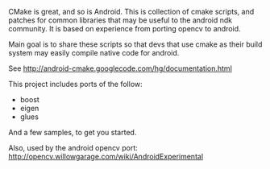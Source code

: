 CMake is great, and so is Android.  This is collection of cmake scripts, and patches for common libraries that may be useful to the android ndk community.  It is based on experience from porting opencv to android.

Main goal is to share these scripts so that devs that use cmake as their build system may easily compile native code for android.

See http://android-cmake.googlecode.com/hg/documentation.html

This project includes ports of the follow:
  * boost
  * eigen
  * glues

And a few samples, to get you started.

Also, used by the android opencv port: http://opencv.willowgarage.com/wiki/AndroidExperimental